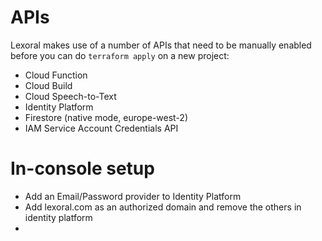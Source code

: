 # APIs

Lexoral makes use of a number of APIs that need to be manually enabled before you can do `terraform apply` on a new project:

* Cloud Function
* Cloud Build
* Cloud Speech-to-Text
* Identity Platform
* Firestore (native mode, europe-west-2)
* IAM Service Account Credentials API

# In-console setup

* Add an Email/Password provider to Identity Platform
* Add lexoral.com as an authorized domain and remove the others in identity platform
* 